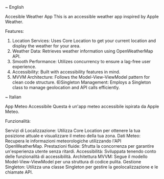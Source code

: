 ~ English

Accesible Weather App
This is an accessible weather app inspired by   Apple Weather.

Features:

1) Location Services: Uses Core Location to get your current location and display the weather for your area.
2) Weather Data: Retrieves weather information using OpenWeatherMap API.
3) Smooth Performance: Utilizes concurrency to ensure a lag-free user experience.
4) Accessibility: Built with accessibility features in mind.
5) MVVM Architecture: Follows the Model-View-ViewModel pattern for clean code structure.
6)Singleton Management: Employs a Singleton class to manage geolocation and API calls efficiently.

~ Italian

App Meteo Accessibile 
Questa è un'app meteo accessibile ispirata da Apple Meteo.

Funzionalità:

Servizi di Localizzazione: Utilizza Core Location per ottenere la tua posizione attuale e visualizzare il meteo della tua zona.
Dati Meteo: Recupera le informazioni meteorologiche utilizzando l'API OpenWeatherMap.
Prestazioni fluide: Sfrutta la concorrenza per garantire un'esperienza utente senza ritardi.
Accessibilità: Sviluppata tenendo conto delle funzionalità di accessibilità.
Architettura MVVM: Segue il modello Model-View-ViewModel per una struttura di codice pulita.
Gestione Singleton: Utilizza una classe Singleton per gestire la geolocalizzazione e le chiamate API.
